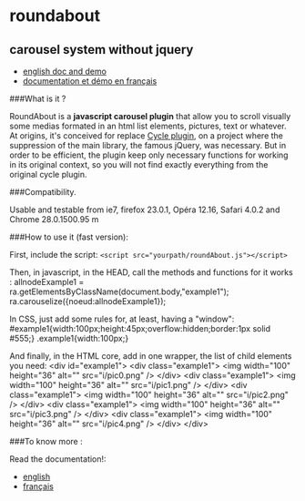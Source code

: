 roundabout
==========

carousel system without jquery
------------------------------

* [english doc and demo](http://simonertel.net/dossiers/roundabout_en.php)
* [documentation et démo en français](http://simonertel.net/dossiers/roundabout.php)

###What is it ?

RoundAbout is a **javascript carousel plugin** that allow you to scroll visually some medias formated in an html list elements, pictures, text or whatever. 
At origins, it's conceived for replace [Cycle plugin](http://jquery.malsup.com/cycle2/demo/carousel.php), on a project where the suppression of the main library, the famous jQuery, was necessary. 
But in order to be efficient, the plugin keep only necessary functions for working in its original context, so you will not find exactly everything from the original cycle plugin.

###Compatibility.

Usable and testable from ie7, firefox 23.0.1, Opéra 12.16, Safari 4.0.2 and Chrome 28.0.1500.95 m 

###How to use it (fast version):

First, include the script:
`<script src="yourpath/roundAbout.js"></script>`

Then, in javascript, in the HEAD, call the methods and functions for it works :
    allnodeExample1 = ra.getElementsByClassName(document.body,"example1");
    ra.carouselize({noeud:allnodeExample1});
  
In CSS, just add some rules for, at least, having a "window":
    #example1{width:100px;height:45px;overflow:hidden;border:1px solid #555;}
    .example1{width:100px;}

And finally, in the HTML core, add in one wrapper, the list of child elements you need:
    <span class="color0">&lt;div id="example1"&gt;</span>
      <span class="color1">&lt;div class="example1"&gt;</span>
    	&lt;img width="100" height="36" alt="" src="i/pic0.png" /&gt;
      <span class="color1">&lt;/div&gt;</span>
      <span class="color1">&lt;div class="example1"&gt;</span>
    	&lt;img width="100" height="36" alt="" src="i/pic1.png" /&gt;
      <span class="color1">&lt;/div&gt;</span>
      <span class="color1">&lt;div class="example1"&gt;</span>
    	&lt;img width="100" height="36" alt="" src="i/pic2.png" /&gt;
      <span class="color1">&lt;/div&gt;</span>
      <span class="color1">&lt;div class="example1"&gt;</span>
    	&lt;img width="100" height="36" alt="" src="i/pic3.png" /&gt;
      <span class="color1">&lt;/div&gt;</span>
      <span class="color1">&lt;div class="example1"&gt;</span>
    	&lt;img width="100" height="36" alt="" src="i/pic4.png" /&gt;
      <span class="color1">&lt;/div&gt;</span>
    <span class="color0">&lt;/div&gt;</span>



###To know more :

Read the documentation!:
* [english](http://simonertel.net/dossiers/roundabout_en.php)
* [français](http://simonertel.net/dossiers/roundabout.php)


